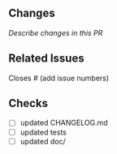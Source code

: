 ## Changes
_Describe changes in this PR_

## Related Issues
Closes # (add issue numbers)

## Checks
- [ ] updated CHANGELOG.md
- [ ] updated tests
- [ ] updated doc/
